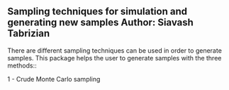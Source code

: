 
Sampling techniques for simulation and generating new samples
Author: Siavash Tabrizian
---------
There are different sampling techniques can be used in order to generate samples. This package helps 
the user to generate samples with the three methods::

1 - Crude Monte Carlo sampling  




